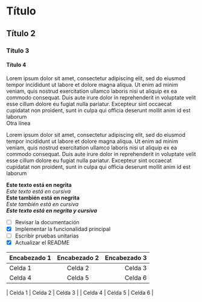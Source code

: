 # Título
## Título 2
### Título 3
#### Título 4

Lorem ipsum dolor sit amet, consectetur adipiscing elit, sed do eiusmod tempor incididunt ut labore et dolore magna aliqua. Ut enim ad minim veniam, quis nostrud exercitation ullamco laboris nisi ut aliquip ex ea commodo consequat. Duis aute irure dolor in reprehenderit in voluptate velit esse cillum dolore eu fugiat nulla pariatur. Excepteur sint occaecat cupidatat non proident, sunt in culpa qui officia deserunt mollit anim id est laborum  
Otra línea

Lorem ipsum dolor sit amet, consectetur adipiscing elit, sed do eiusmod tempor incididunt ut labore et dolore magna aliqua. Ut enim ad minim veniam, quis nostrud exercitation ullamco laboris nisi ut aliquip ex ea commodo consequat. Duis aute irure dolor in reprehenderit in voluptate velit esse cillum dolore eu fugiat nulla pariatur. Excepteur sint occaecat cupidatat non proident, sunt in culpa qui officia deserunt mollit anim id est laborum

**Este texto está en negrita**  
*Este texto está en cursiva*  
__Este también está en negrita__  
_Este también está en cursiva_  
***Este texto está en negrita y cursiva***

- [ ] Revisar la documentación
- [x] Implementar la funcionalidad principal
- [ ] Escribir pruebas unitarias
- [x] Actualizar el README

| Encabezado 1 | Encabezado 2 | Encabezado 3 |
| ------------ | :----------: | ----------: |
| Celda 1      | Celda 2      | Celda 3     |
| Celda 4      | Celda 5      | Celda 6     |

| Celda 1      | Celda 2      | Celda 3     |
| Celda 4      | Celda 5      | Celda 6     |

